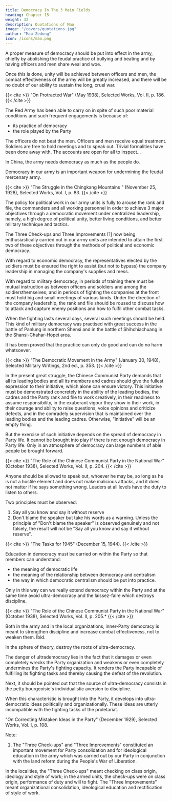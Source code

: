 ```yaml
---
title: Democracy In The 3 Main Fields
heading: Chapter 15
weight: 32
description: Quotations of Mao
image: "/covers/quotations.jpg"
author: "Mao Zedong"
icon: /icons/mao.png
---
```



A proper measure of democracy should be put into effect in the army, chiefly by abolishing the feudal practice of bullying and beating and by having officers and men share weal and woe. 

Once this is done, unity will be achieved between officers and men, the combat effectiveness of the army will be greatly increased, and there will be no doubt of our ability to sustain the long, cruel war.

{{< cite >}}
"On Protracted War" (May 1938), Selected Works, Vol. II, p. 186.
{{< /cite >}}


The Red Army has been able to carry on in spite of such poor material conditions and such frequent engagements is because of:
- its practice of democracy
- the role played by the Party

The officers do not beat the men. Officers and men receive equal treatment. Soldiers are free to hold meetings and to speak out. Trivial formalities have been done away with. The accounts are open for all to inspect… 

In China, the army needs democracy as much as the people do. 

Democracy in our army is an important weapon for undermining the feudal mercenary army.

{{< cite >}}
"The Struggle in the Chingkang Mountains " (November 25, 1928), Selected Works, Vol. I, p. 83.
{{< /cite >}}


The policy for political work in our army units is fully to arouse the rank and file, the commanders and all working personnel in order to achieve 3 major objectives through a democratic movement under centralized leadership, namely, a high degree of political unity, better living conditions, and better military technique and tactics. 

The Three Check-ups and Three Improvements [1] now being enthusiastically carried out in our army units are intended to attain the first two of these objectives through the methods of political and economic democracy.

With regard to economic democracy, the representatives elected by the soldiers must be ensured the right to assist (but not to bypass) the company leadership in managing the company's supplies and mess.

With regard to military democracy, in periods of training there must be mutual instruction as between officers and soldiers and among the soldiersthemselves; and in periods of fighting the companies at the front must hold big and small meetings of various kinds. Under the direction of the company leadership, the rank and file should be roused to discuss how to attack and capture enemy positions and how to fulfil other combat tasks. 

When the fighting lasts several days, several such meetings should be held. This kind of military democracy was practised with great success in the battle of Panlung in northern Shensi and in the battle of Shihchiachuang in the Shansi-Chahar-Hopei area. 

It has been proved that the practice can only do good and can do no harm whatsoever.

{{< cite >}}
"The Democratic Movement in the Army" (January 30, 1948), Selected Military Writings, 2nd ed., p. 353.
{{< /cite >}}

In the present great struggle, the Chinese Communist Party demands that all its leading bodies and all its members and cadres should give the fullest expression to their initiative, which alone can ensure victory. This initiative must be demonstrated concretely in the ability of the leading bodies, the cadres and the Party rank and file to work creatively, in their readiness to assume responsibility, in the exuberant vigour they show in their work, in their courage and ability to raise questions, voice opinions and criticize defects, and in the comradely supervision that is maintained over the leading bodies and the leading cadres. Otherwise, "initiative" will be an empty thing.

But the exercise of such initiative depends on the spread of democracy in Party life. It cannot be brought into play if there is not enough democracy in Party life. Only in an atmosphere of democracy can large numbers of able people be brought forward.

{{< cite >}}
"The Role of the Chinese Communist Party in the National War" (October 1938), Selected Works, Vol. II, p. 204.
{{< /cite >}}

Anyone should be allowed to speak out, whoever he may be, so long as he is not a hostile element and does not make malicious attacks, and it does not matter if he says something wrong. Leaders at all levels have the duty to
listen to others. 

Two principles must be observed: 

1. Say all you know and say it without reserve
2. Don't blame the speaker but take his words as a warning. Unless the principle of "Don't blame the speaker" is observed
genuinely and not falsely, the result will not be "Say all you know and say it without reserve".

{{< cite >}}
"The Tasks for 1945" (December 15, 1944).
{{< /cite >}}


Education in democracy must be carried on within the Party so that members can understand:
- the meaning of democratic life
- the meaning of the relationship between democracy and centralism
- the way in which democratic centralism should be put into practice. 

Only in this way can we really extend democracy within the Party and at the same time avoid ultra-democracy and the laissez-faire which destroys discipline.


{{< cite >}}
"The Role of the Chinese Communist Party in the National War" (October 1938), Selected Works, Vol. II, p. 205.*
{{< /cite >}}


Both in the army and in the local organizations, inner-Party democracy is meant to strengthen discipline and increase combat effectiveness, not to weaken them.
Ibid.

In the sphere of theory, destroy the roots of ultra-democracy. 

The danger of ultrademocracy lies in the fact that it damages or even completely wrecks the Party organization and weakens or
even completely undermines the Party's fighting capacity. It renders the Party incapable of fulfilling its fighting tasks and thereby causing the defeat of the revolution. 

Next, it should be pointed out that the source of ultra-democracy consists in the petty bourgeoisie's individualistic aversion to discipline. 

When this characteristic is brought into the Party, it develops into ultra-democratic ideas politically and organizationally. These ideas are utterly incompatible with the fighting tasks of the proletariat.

"On Correcting Mistaken Ideas in the Party" (December 1929), Selected Works, Vol. I, p. 108.

Note:
1. The "Three Check-ups" and "Three Improvements" constituted an important movement for Party consolidation and for ideological education in the army which was carried out by our Party in conjunction with the land reform during the People's
War of Liberation. 

In the localities, the "Three Check-ups" meant checking on class origin, ideology and style of work; in the armed units, the check-ups were on class origin, performance of duty and will to fight. The "Three Improvements" meant organizational consolidation, ideological education and rectification of style of work.
